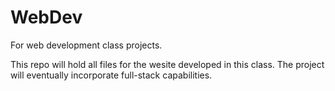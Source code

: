 # WebDev
For web development class projects.

This repo will hold all files for the wesite developed in this class. The project will eventually incorporate full-stack capabilities.
